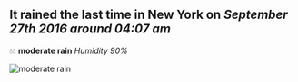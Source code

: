 ## It rained the last time in New York on *September 27th 2016 around 04:07 am*
💧💧  **moderate rain** *Humidity 90%*

![moderate rain](http://openweathermap.org/img/w/10n.png)
